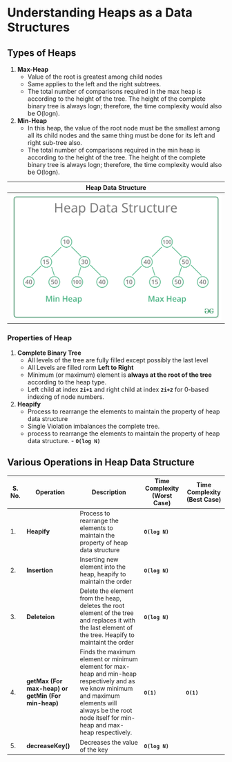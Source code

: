 # Understanding Heaps as a Data Structures

## Types of Heaps

1. **Max-Heap**
   - Value of the root is greatest among child nodes
   - Same applies to the left and the right subtrees.
   - The total number of comparisons required in the max heap is according to the height of the tree. The height of the complete binary tree is always logn; therefore, the time complexity would also be O(logn).
2. **Min-Heap**
   - In this heap, the value of the root node must be the smallest among all its child nodes and the same thing must be done for its left and right sub-tree also.
   - The total number of comparisons required in the min heap is according to the height of the tree. The height of the complete binary tree is always logn; therefore, the time complexity would also be O(logn).

| **Heap Data Structure**                  |
| ---------------------------------------- |
| ![Heaps](./images/MinHeapAndMaxHeap.png) |

### Properties of Heap

1. **Complete Binary Tree**
   - All levels of the tree are fully filled except possibly the last level
   - All Levels are filled rorm **Left to Right**
   - Minimum (or maximum) element is **always at the root of the tree** according to the heap type.
   - Left child at index **`2i+1`** and right child at index **`2i+2`** for 0-based indexing of node numbers.
2. **Heapify**
   - Process to rearrange the elements to maintain the property of heap data structure
   - Single Violation imbalances the complete tree.
   - process to rearrange the elements to maintain the property of heap data structure. - **`O(log N)`**

## Various Operations in Heap Data Structure

| S. No. | Operation                                          | Description                                                                                                                                                                                                 | Time Complexity (Worst Case) | Time Complexity (Best Case) |
| ------ | -------------------------------------------------- | ----------------------------------------------------------------------------------------------------------------------------------------------------------------------------------------------------------- | ---------------------------- | --------------------------- |
| 1.     | **Heapify**                                        | Process to rearrange the elements to maintain the property of heap data structure                                                                                                                           | **`O(log N)`**               |                             |
| 2.     | **Insertion**                                      | Inserting new element into the heap, heapify to maintain the order                                                                                                                                          | **`O(log N)`**               |                             |
| 3.     | **Deleteion**                                      | Delete the element from the heap, deletes the root element of the tree and replaces it with the last element of the tree. Heapify to maintaint the order                                                    | **`O(log N)`**               |                             |
| 4.     | **getMax (For max-heap) or getMin (For min-heap)** | Finds the maximum element or minimum element for max-heap and min-heap respectively and as we know minimum and maximum elements will always be the root node itself for min-heap and max-heap respectively. | **`O(1)`**                   | **`O(1)`**                  |
| 5.     | **decreaseKey()**                                  | Decreases the value of the key                                                                                                                                                                              | **`O(log N)`**               |                             |

